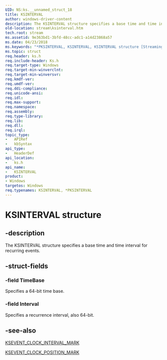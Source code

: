 ```yaml
---
UID: NS:ks.__unnamed_struct_18
title: KSINTERVAL
author: windows-driver-content
description: The KSINTERVAL structure specifies a base time and time interval for recurring events.
old-location: stream\ksinterval.htm
tech.root: stream
ms.assetid: 9e363bd1-3bfd-48cc-adc1-a14d23868a57
ms.date: 04/23/2018
ms.keywords: "*PKSINTERVAL, KSINTERVAL, KSINTERVAL structure [Streaming Media Devices], PKSINTERVAL, PKSINTERVAL structure pointer [Streaming Media Devices], ks-struct_56fded71-9af4-46a7-b872-1660582179ad.xml, ks/KSINTERVAL, ks/PKSINTERVAL, stream.ksinterval"
ms.topic: struct
req.header: ks.h
req.include-header: Ks.h
req.target-type: Windows
req.target-min-winverclnt: 
req.target-min-winversvr: 
req.kmdf-ver: 
req.umdf-ver: 
req.ddi-compliance: 
req.unicode-ansi: 
req.idl: 
req.max-support: 
req.namespace: 
req.assembly: 
req.type-library: 
req.lib: 
req.dll: 
req.irql: 
topic_type:
-	APIRef
-	kbSyntax
api_type:
-	HeaderDef
api_location:
-	ks.h
api_name:
-	KSINTERVAL
product:
- Windows
targetos: Windows
req.typenames: KSINTERVAL, *PKSINTERVAL
---
```


# KSINTERVAL structure


## -description


The KSINTERVAL structure specifies a base time and time interval for recurring events.


## -struct-fields




### -field TimeBase

Specifies a 64-bit time base.


### -field Interval

Specifies a recurrence interval, also 64-bit.


## -see-also




<a href="https://msdn.microsoft.com/library/windows/hardware/ff561805">KSEVENT_CLOCK_INTERVAL_MARK</a>



<a href="https://msdn.microsoft.com/library/windows/hardware/ff561811">KSEVENT_CLOCK_POSITION_MARK</a>
 

 

